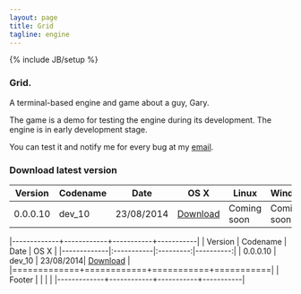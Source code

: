 ```yaml
---
layout: page
title: Grid
tagline: engine
---
```

{% include JB/setup %}

### Grid.
A terminal-based engine and game about a guy, Gary.

The game is a demo for testing the engine during its development. The engine is in early development stage.

You can test it and notify me for every bug at my [email](mailto:giovanni.grc96@gmail.com).

### Download latest version

Version | Codename | Date | OS X | Linux | Windows
--- | --- | --- | --- | --- | ---
0.0.0.10 | dev_10 | 23/08/2014 | [Download](https://www.dropbox.com/s/talag83bh1m9s2m/grid-osx?dl=0)| Coming soon | Coming soon

|-------------+------------+-----------+-----------|
|   Version   |  Codename  |   Date    |   OS X    |
|-------------|:-----------|:---------:|----------:|
|   0.0.0.10  |   dev_10   | 23/08/2014| [Download](https://www.dropbox.com/s/talag83bh1m9s2m/grid-osx?dl=0) |
|=============+============+===========+===========|
| Footer      |            |           |           |
|-------------+------------+-----------+-----------|
